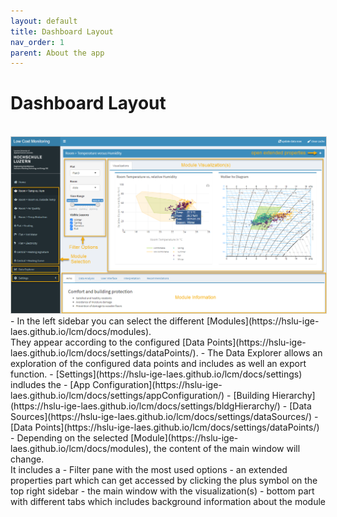 ```yaml
---
layout: default
title: Dashboard Layout
nav_order: 1
parent: About the app
---
```


# Dashboard Layout
<br>
<img src="https://raw.githubusercontent.com/hslu-ige-laes/lcm/master/docs/assets/images/aboutDashboardLayout_01.png" alt="Application architecture" style="border:1px solid lightgrey" onclick="window.open('https://raw.githubusercontent.com/hslu-ige-laes/lcm/master/docs/assets/images/aboutDashboardLayout_01.png', '_blank');" />
<br>
- In the left sidebar you can select the different [Modules](https://hslu-ige-laes.github.io/lcm/docs/modules).<br>
  They appear according to the configured [Data Points](https://hslu-ige-laes.github.io/lcm/docs/settings/dataPoints/).
- The Data Explorer allows an exploration of the configured data points and includes as well an export function.
- [Settings](https://hslu-ige-laes.github.io/lcm/docs/settings) indludes the
  - [App Configuration](https://hslu-ige-laes.github.io/lcm/docs/settings/appConfiguration/)
  - [Building Hierarchy](https://hslu-ige-laes.github.io/lcm/docs/settings/bldgHierarchy/)
  - [Data Sources](https://hslu-ige-laes.github.io/lcm/docs/settings/dataSources/)
  - [Data Points](https://hslu-ige-laes.github.io/lcm/docs/settings/dataPoints/)
- Depending on the selected [Module](https://hslu-ige-laes.github.io/lcm/docs/modules), the content of the main window will change.<br>
  It includes a
  - Filter pane with the most used options
  - an extended properties part which can get accessed by clicking the plus symbol on the top right sidebar
  - the main window with the visualization(s)
  - bottom part with different tabs which includes background information about the module